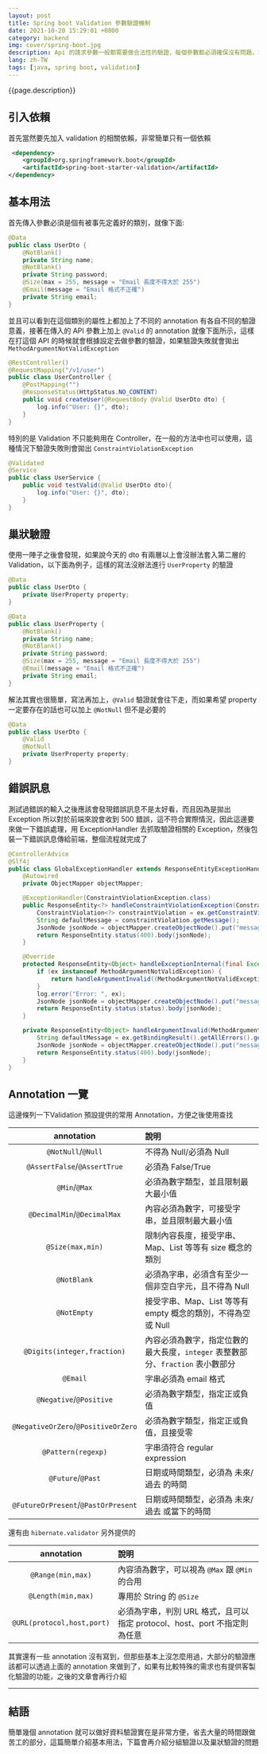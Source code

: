 ```yaml
---
layout: post
title: Spring boot Validation 參數驗證機制
date: 2021-10-20 15:29:01 +0800
category: backend
img: cover/spring-boot.jpg
description: Api 的請求參數一般都需要做合法性的驗證，每個參數都必須確保沒有問題，才不會導致有預期外的資料出現，導致系統發生不可預期的結果，Spring boot 強大的生態下 Validation 的機制自然是有好好地包含在其中了，只要善用各種 Annotation 就可以簡單做到參數驗證，還可以客製化錯誤訊息，下面就簡單介紹下用法
lang: zh-TW
tags: [java, spring boot, validation]
---
```


{{page.description}}

## 引入依賴
首先當然要先加入 validation 的相關依賴，非常簡單只有一個依賴

```xml
 <dependency>
    <groupId>org.springframework.boot</groupId>
    <artifactId>spring-boot-starter-validation</artifactId>
</dependency>
```

## 基本用法
首先傳入參數必須是個有被事先定義好的類別，就像下面:

```java
@Data
public class UserDto {
    @NotBlank()
    private String name;
    @NotBlank()
    private String password;
    @Size(max = 255, message = "Email 長度不得大於 255")
    @Email(message = "Email 格式不正確")
    private String email;
}
```

並且可以看到在這個類別的屬性上都加上了不同的 annotation 有各自不同的驗證意義，接著在傳入的 API 參數上加上 `@Valid` 的 annotation 就像下面所示，這樣在打這個 API 的時候就會根據設定去做參數的驗證，如果驗證失敗就會拋出 `MethodArgumentNotValidException`

```java
@RestController()
@RequestMapping("/v1/user")
public class UserController {
    @PostMapping("")
    @ResponseStatus(HttpStatus.NO_CONTENT)
    public void createUser(@RequestBody @Valid UserDto dto) {
        log.info("User: {}", dto);
    }
}
```

特別的是 Validation 不只能夠用在 Controller，在一般的方法中也可以使用，這種情況下驗證失敗則會拋出 `ConstraintViolationException`

```java
@Validated
@Service
public class UserService {
    public void testValid(@Valid UserDto dto){
        log.info("User: {}", dto);
    }
}
```

## 巢狀驗證
使用一陣子之後會發現，如果說今天的 dto 有兩層以上會沒辦法套入第二層的 Validation，以下面為例子，這樣的寫法沒辦法進行 `UserProperty` 的驗證

```java
@Data
public class UserDto {
    private UserProperty property;
}

@Data
public class UserProperty {
    @NotBlank()
    private String name;
    @NotBlank()
    private String password;
    @Size(max = 255, message = "Email 長度不得大於 255")
    @Email(message = "Email 格式不正確")
    private String email;
}
```

解法其實也很簡單，寫法再加上，`@Valid` 驗證就會往下走，而如果希望 property 一定要存在的話也可以加上 `@NotNull` 但不是必要的

```java
@Data
public class UserDto {
    @Valid
    @NotNull
    private UserProperty property;
}
```

## 錯誤訊息
測試過錯誤的輸入之後應該會發現錯誤訊息不是太好看，而且因為是拋出 Exception 所以對於前端來說會收到 500 錯誤，這不符合實際情況，因此這邊要來做一下錯誤處理，用 ExceptionHandler 去抓取驗證相關的 Exception，然後包裝一下錯誤訊息傳給前端，整個流程就完成了

```java
@ControllerAdvice
@Slf4j
public class GlobalExceptionHandler extends ResponseEntityExceptionHandler {
    @Autowired
    private ObjectMapper objectMapper;

    @ExceptionHandler(ConstraintViolationException.class)
    public ResponseEntity<?> handleConstraintViolationException(ConstraintViolationException ex) {
        ConstraintViolation<?> constraintViolation = ex.getConstraintViolations().iterator().next();
        String defaultMessage = constraintViolation.getMessage();
        JsonNode jsonNode = objectMapper.createObjectNode().put("message", defaultMessage);
        return ResponseEntity.status(400).body(jsonNode);
    }

    @Override
    protected ResponseEntity<Object> handleExceptionInternal(final Exception ex, final Object body, final HttpHeaders headers, final HttpStatus status, final WebRequest request) {
        if (ex instanceof MethodArgumentNotValidException) {
            return handleArgumentInvalid((MethodArgumentNotValidException) ex);
        }
        log.error("Error: ", ex);
        JsonNode jsonNode = objectMapper.createObjectNode().put("message", ex.getLocalizedMessage());
        return ResponseEntity.status(status).body(jsonNode);
    }

    private ResponseEntity<Object> handleArgumentInvalid(MethodArgumentNotValidException ex) {
        String defaultMessage = ex.getBindingResult().getAllErrors().get(0).getDefaultMessage();
        JsonNode jsonNode = objectMapper.createObjectNode().put("message", defaultMessage);
        return ResponseEntity.status(400).body(jsonNode);
    }
}
```

## Annotation 一覽
這邊條列一下Validation 預設提供的常用 Annotation，方便之後使用查找

|             annotation              | 說明                                                                            |
| :---------------------------------: | :------------------------------------------------------------------------------ |
|         `@NotNull`/`@Null`          | 不得為 Null/必須為 Null                                                         |
|    `@AssertFalse`/`@AssertTrue`     | 必須為 False/True                                                               |
|            `@Min`/`@Max`            | 必須為數字類型，並且限制最大最小值                                              |
|     `@DecimalMin`/`@DecimalMax`     | 內容必須為數字，可接受字串，並且限制最大最小值                                  |
|          `@Size(max,min)`           | 限制內容長度，接受字串、Map、List 等等有 size 概念的類別                        |
|             `@NotBlank`             | 必須為字串，必須含有至少一個非空白字元，且不得為 Null                           |
|             `@NotEmpty`             | 接受字串、Map、List 等等有 empty 概念的類別，不得為空或 Null                    |
|     `@Digits(integer,fraction)`     | 內容必須為數字，指定位數的最大長度，`integer` 表整數部分、`fraction` 表小數部分 |
|              `@Email`               | 字串必須為 email 格式                                                           |
|       `@Negative`/`@Positive`       | 必須為數字類型，指定正或負值                                                    |
| `@NegativeOrZero`/`@PositiveOrZero` | 必須為數字類型，指定正或負值，且接受零                                          |
|         `@Pattern(regexp)`          | 字串須符合 regular expression                                                   |
|          `@Future`/`@Past`          | 日期或時間類型，必須為 未來/過去 的時間                                         |
| `@FutureOrPresent`/`@PastOrPresent` | 日期或時間類型，必須為 未來/過去 或當下的時間                                   |

還有由 `hibernate.validator` 另外提供的

|         annotation         | 說明                                                                      |
| :------------------------: | :------------------------------------------------------------------------ |
|     `@Range(min,max)`      | 內容須為數字，可以視為 `@Max` 跟 `@Min` 的合用                            |
|     `@Length(min,max)`     | 專用於 String 的 `@Size`                                                  |
| `@URL(protocol,host,port)` | 必須為字串，判別 URL 格式，且可以指定 protocol、host、port 不指定則為任意 |


其實還有一些 annotation 沒有寫到，但那些基本上沒怎麼用過，大部分的驗證應該都可以透過上面的 annotation 來做到了，如果有比較特殊的需求也有提供客製化驗證的功能，之後的文章會再行介紹

---
## 結語
簡單幾個 annotation 就可以做好資料驗證實在是非常方便，省去大量的時間跟做苦工的部分，這篇簡單介紹基本用法，下篇會再介紹分組驗證以及巢狀驗證的問題
